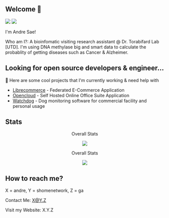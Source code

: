 ## Welcome 👋

![](https://komarev.com/ghpvc/?username=saandre15)
![](https://img.shields.io/github/followers/saandre15.svg?style=social&label=Follow)

I'm Andre Sae!

Who am I?: A bioinfomatic visiting research assistant @ Dr. Torabifard Lab [UTD]. I'm using DNA methylase big and smart data to calculate the probablity of getting diseases such as Cancer & Alzheimer.

## Looking for open source developers & engineer...

🔭 Here are some cool projects that I'm currently working & need help with
* [Librecommerce](https://github.com/saandre15/librecommerce-app) - Federated E-Commerce Application
* [Opencloud](https://github.com/saandre15/opencloud-docs) - Self Hosted Online Office Suite Application
* [Watchdog](https://github.com/saandre15/watchdog) - Dog monitoring software for commercial facility and personal usage
    
## Stats
<p align="center">
  Overall Stats
</p>
<p align="center">
  <img src="https://github-readme-streak-stats.herokuapp.com/?user=saandre15" />
</p>

<p align="center">
  Overall Stats
</p>
<p align="center">
  <img src="https://github-readme-stats.vercel.app/api/top-langs/?username=saandre15" />
</p>

## How to reach me?

X = andre, Y = shomenetwork, Z = ga

Contact Me: X@Y.Z

Visit my Website: X.Y.Z
